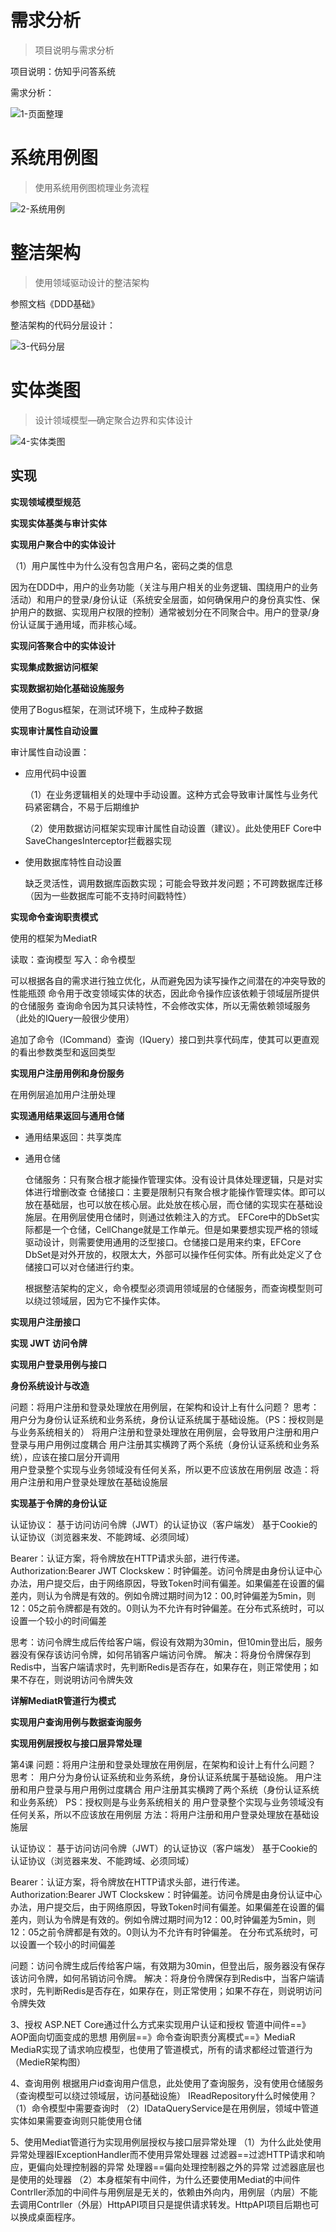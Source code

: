# 需求分析

> 项目说明与需求分析

项目说明：仿知乎问答系统

需求分析：

![1-页面整理](images/1-页面整理.png)

# 系统用例图

>  使用系统用例图梳理业务流程

![2-系统用例](images/2-系统用例.jpg)

# 整洁架构

> 使用领域驱动设计的整洁架构

参照文档《DDD基础》

整洁架构的代码分层设计：

![3-代码分层](images/3-代码分层.jpg)

# 实体类图

> 设计领域模型—确定聚合边界和实体设计

![4-实体类图](images/4-实体类图.jpg)

## 实现

**实现领域模型规范**

**实现实体基类与审计实体**

**实现用户聚合中的实体设计**

（1）用户属性中为什么没有包含用户名，密码之类的信息

因为在DDD中，用户的业务功能（关注与用户相关的业务逻辑、围绕用户的业务活动）和用户的登录/身份认证（系统安全层面，如何确保用户的身份真实性、保护用户的数据、实现用户权限的控制）通常被划分在不同聚合中。用户的登录/身份认证属于通用域，而非核心域。

**实现问答聚合中的实体设计**

**实现集成数据访问框架**

**实现数据初始化基础设施服务**

使用了Bogus框架，在测试环境下，生成种子数据

**实现审计属性自动设置**

审计属性自动设置：

- 应用代码中设置

  （1）在业务逻辑相关的处理中手动设置。这种方式会导致审计属性与业务代码紧密耦合，不易于后期维护

  （2）使用数据访问框架实现审计属性自动设置（建议）。此处使用EF Core中SaveChangesInterceptor拦截器实现

- 使用数据库特性自动设置

  缺乏灵活性，调用数据库函数实现；可能会导致并发问题；不可跨数据库迁移（因为一些数据库可能不支持时间戳特性）

**实现命令查询职责模式**

使用的框架为MediatR

读取：查询模型
写入：命令模型

可以根据各自的需求进行独立优化，从而避免因为读写操作之间潜在的冲突导致的性能瓶颈
命令用于改变领域实体的状态，因此命令操作应该依赖于领域层所提供的仓储服务
查询命令因为其只读特性，不会修改实体，所以无需依赖领域服务（此处的IQuery一般很少使用）

追加了命令（ICommand）查询（IQuery）接口到共享代码库，使其可以更直观的看出参数类型和返回类型

**实现用户注册用例和身份服务**

在用例层追加用户注册处理

**实现通用结果返回与通用仓储**

- 通用结果返回：共享类库

- 通用仓储

  仓储服务：只有聚合根才能操作管理实体。没有设计具体处理逻辑，只是对实体进行增删改查
  仓储接口：主要是限制只有聚合根才能操作管理实体。即可以放在基础层，也可以放在核心层。此处放在核心层，而仓储的实现实在基础设施层。在用例层使用仓储时，则通过依赖注入的方式。
  EFCore中的DbSet实际都是一个仓储，CellChange就是工作单元。但是如果要想实现严格的领域驱动设计，则需要使用通用的泛型接口。仓储接口是用来约束，EFCore DbSet是对外开放的，权限太大，外部可以操作任何实体。所有此处定义了仓储接口可以对仓储进行约束。

  根据整洁架构的定义，命令模型必须调用领域层的仓储服务，而查询模型则可以绕过领域层，因为它不操作实体。

**实现用户注册接口**

**实现 JWT 访问令牌**

**实现用户登录用例与接口**

**身份系统设计与改造**

问题：将用户注册和登录处理放在用例层，在架构和设计上有什么问题？
思考：用户分为身份认证系统和业务系统，身份认证系统属于基础设施。（PS：授权则是与业务系统相关的）
	将用户注册和登录处理放在用例层，会导致用户注册和用户登录与用户用例过度耦合
	用户注册其实横跨了两个系统（身份认证系统和业务系统），应该在接口层分开调用	
	用户登录整个实现与业务领域没有任何关系，所以更不应该放在用例层
改造：将用户注册和用户登录处理放在基础设施层

**实现基于令牌的身份认证**

认证协议：
基于访问访问令牌（JWT）的认证协议（客户端发）
基于Cookie的认证协议（浏览器来发、不能跨域、必须同域）

Bearer：认证方案，将令牌放在HTTP请求头部，进行传递。Authorization:Bearer JWT
Clockskew：时钟偏差。访问令牌是由身份认证中心办法，用户提交后，由于网络原因，导致Token时间有偏差。如果偏差在设置的偏差内，则认为令牌是有效的。例如令牌过期时间为12：00,时钟偏差为5min，则12：05之前令牌都是有效的。0则认为不允许有时钟偏差。在分布式系统时，可以设置一个较小的时间偏差

思考：访问令牌生成后传给客户端，假设有效期为30min，但10min登出后，服务器没有保存该访问令牌，如何吊销客户端访问令牌。
解决：将身份令牌保存到Redis中，当客户端请求时，先判断Redis是否存在，如果存在，则正常使用；如果不存在，则说明访问令牌失效

**详解MediatR管道行为模式**

**实现用户查询用例与数据查询服务**

**实现用例层授权与接口层异常处理**









第4课
问题：将用户注册和登录处理放在用例层，在架构和设计上有什么问题？
思考：
用户分为身份认证系统和业务系统，身份认证系统属于基础设施。
用户注册和用户登录与用户用例过度耦合
用户注册其实横跨了两个系统（身份认证系统和业务系统）
PS：授权则是与业务系统相关的
用户登录整个实现与业务领域没有任何关系，所以不应该放在用例层
方法：将用户注册和用户登录处理放在基础设施层

认证协议：
基于访问访问令牌（JWT）的认证协议（客户端发）
基于Cookie的认证协议（浏览器来发、不能跨域、必须同域）

Bearer：认证方案，将令牌放在HTTP请求头部，进行传递。Authorization:Bearer JWT
Clockskew：时钟偏差。访问令牌是由身份认证中心办法，用户提交后，由于网络原因，导致Token时间有偏差。如果偏差在设置的偏差内，则认为令牌是有效的。例如令牌过期时间为12：00,时钟偏差为5min，则12：05之前令牌都是有效的。0则认为不允许有时钟偏差。
在分布式系统时，可以设置一个较小的时间偏差

问题：访问令牌生成后传给客户端，有效期为30min，但登出后，服务器没有保存该访问令牌，如何吊销访问令牌。
解决：将身份令牌保存到Redis中，当客户端请求时，先判断Redis是否存在，如果存在，则正常使用；如果不存在，则说明访问令牌失效


3、授权
ASP.NET Core通过什么方式来实现用户认证和授权
管道中间件==》AOP面向切面变成的思想
用例层==》命令查询职责分离模式==》MediaR
MediaR实现了请求响应模型，也使用了管道模式，所有的请求都经过管道行为（MedieR架构图）

4、查询用例
根据用户id查询用户信息，此处使用了查询服务，没有使用仓储服务（查询模型可以绕过领域层，访问基础设施）
IReadRepository什么时候使用？
（1）命令模型中需要查询时
（2）IDataQueryService是在用例层，领域中管道实体如果需要查询则只能使用仓储


5、使用Mediat管道行为实现用例层授权与接口层异常处理
（1）为什么此处使用异常处理器IExceptionHandler而不使用异常处理器
过滤器==过滤HTTP请求和响应，更偏向处理控制器的异常
处理器==偏向处理控制器之外的异常
过滤器底层也是使用的处理器
（2）本身框架有中间件，为什么还要使用Mediat的中间件
Contrller添加的中间件与用例层是无关的，依赖由外向内，用例层（内层）不能去调用Contrller（外层）HttpAPI项目只是提供请求转发。HttpAPI项目后期也可以换成桌面程序。
